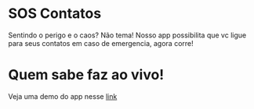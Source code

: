 # SOS Contatos
Sentindo o perigo e o caos? Não tema! Nosso app possibilita que vc ligue para seus contatos em caso de emergencia, agora corre!

# Quem sabe faz ao vivo!
Veja uma demo do app nesse [link](https://drive.google.com/file/d/1fDMRImHvxJeWCQvzAZy_8XTjdXnk_b2T/view?usp=sharing)
